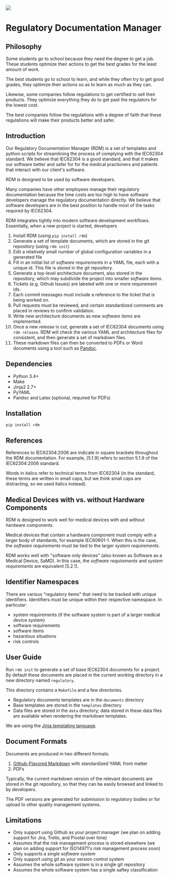 <a href="https://travis-ci.org/innolitics/rdm">
  <img src="https://travis-ci.org/innolitics/rdm.svg?branch=master">
</a>

# Regulatory Documentation Manager

## Philosophy

Some students go to school because they need the degree to get a job.  These students optimize their actions to get the best grades for the least amount of work.

The best students go to school to learn, and while they often try to get good grades, they optimize their actions so as to learn as much as they can.

Likewise, some companies follow regulations to get certified to sell their products.  They optimize everything they do to get past the regulators for the lowest cost.

The best companies follow the regulations with a degree of faith that these regulations will make their products better and safer.

## Introduction

Our Regulatory Documentation Manager (RDM) is a set of templates and python scripts for streamlining the process of complying with the IEC62304 standard.  We believe that IEC62304 is a good standard, and that it makes our software better and safer for for the medical practioners and patients that interact with our client's software.

RDM is designed to be used by software developers.

Many companies have other employees manage their regulatory documentation because the time costs are too high to have software developers manage the regulatory documentation directly.  We believe that software developers are in the best position to handle most of the tasks required by IEC62304.

RDM integrates tightly into modern software development workflows.  Essentially, when a new project is started, developers

1. Install RDM (using `pip install rdm`)
2. Generate a set of template documents, which are stored in the git repository (using `rdm init`)
3. Edit a relatively small number of global configuration variables in a generated file
4. Fill in an initial list of _software requirements_ in a YAML file, each with a unique id.  This file is stored in the git repository.
5. Generate a top-level architecture document, also stored in the repository, which may subdivide the project into smaller _software items_.
6. Tickets (e.g. Github Issues) are labeled with one or more requirement ids.
7. Each commit messages must include a reference to the ticket that is being worked on.
8. Pull requests must be reviewed, and certain standardized comments are placed in reviews to confirm validation.
9. Write new architecture documents as new _software items_ are implemented.
10. Once a new _release_ is cut, generate a set of IEC62304 documents using `rdm release`.  RDM will check the various YAML and architecture files for consistent, and then generate a set of markdown files.
11. These markdown files can then be converted to PDFs or Word documents using a tool such as [Pandoc](https://pandoc.org).

## Dependencies

- Python 3.4+
- Make
- Jinja2 2.7+
- PyYAML
- Pandoc and Latex (optional, required for PDFs)

## Installation

`pip install rdm`

## References

References to IEC62304:2006 are indicate in square brackets throughout the RDM documentation.  For example, [5.1.9] refers to section 5.1.9 of the IEC62304:2006 standard.

Words in italics refer to technical terms from IEC62304 (in the standard, these terms are written in small caps, but we think small caps are distracting, so we used italics instead).

## Medical Devices with vs. without Hardware Components

RDM is designed to work well for medical devices with and without hardware components.

Medical devices that contain a hardware component must comply with a larger body of standards, for example IEC60601-1.  When this is the case, the _software requirements_ must be tied to the larger _system requirements_.

RDM works well with "software only devices" (also known as Software as a Medical Device, SaMD).  In this case, the _software requirements_ and _system requirements_ are equivalent [5.2.1].

## Identifier Namespaces

There are various "regulatory items" that need to be tracked with unique identifiers.  Identifiers must be unique within their respective namespace.  In particular:

- system requirements (if the software system is part of a larger medical device system)
- software requirements
- software items
- hazardous situations
- risk controls

## User Guide

Run `rdm init` to generate a set of base IEC62304 documents for a project.  By default these documents are placed in the current working directory in a new directory named `regulatory`.

This directory contains a `Makefile` and a few directories.

- Regulatory documents templates are in the `documents` directory
- Base templates are stored in the `templates` directory
- Data files are stored in the `data` directory; data stored in these data files are available when rendering the markdown templates.

We are using the [Jinja templating language](http://jinja.pocoo.org/docs/latest/templates/).

## Document Formats

Documents are produced in two different formats.

1. [Github-Flavored Markdown](https://guides.github.com/features/mastering-markdown/) with standardized YAML front matter
2. PDFs

Typically, the current markdown version of the relevant documents are stored in the git repository, so that they can be easily browsed and linked to by developers.

The PDF versions are generated for submission to regulatory bodies or for upload to other quality management systems.

## Limitations

- Only support using Github as your project manager (we plan on adding support for Jira, Trello, and Pivotal over time)
- Assumes that the risk management process is stored elsewhere (we plan on adding support for ISO14971's risk management process soon)
- Only supports a single _software system_
- Only support using git as your version control system
- Assumes the whole software system is in a single git repository
- Assumes the whole software system has a single saftey classification
